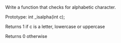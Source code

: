 Write a function that checks for alphabetic character.



Prototype: int _isalpha(int c);

Returns 1 if c is a letter, lowercase or uppercase

Returns 0 otherwise
